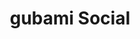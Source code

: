 ---
title: "gubami Social"
description: "gubami Social"
layout: shop
keywords:
  - 美食競賽
  - 台灣美食
  - 美食精選
datePublished: "2025-06-30"
dateModified: "2025-07-04"
city: "台北市"
district: "信義區"
address: "台北市信義區松壽路9號6樓"
phone: "0227588501"
geo: "25.036295974206595, 121.56685889903974"
google_map: "https://maps.app.goo.gl/8vemw5RiefZa2FjX9"
footinder: "https://footinder.com.tw/%E5%8F%B0%E5%8C%97%E5%B8%82%E4%BF%A1%E7%BE%A9%E5%8D%80/168891/"
official: "https://www.facebook.com/gubami.social/"
award:
  - name: "500盤"
    year: "2024"
    entries:
      - dishes:
          - "烏梅慢慢烤豬肋排"
          - "酥燒鰻"

---